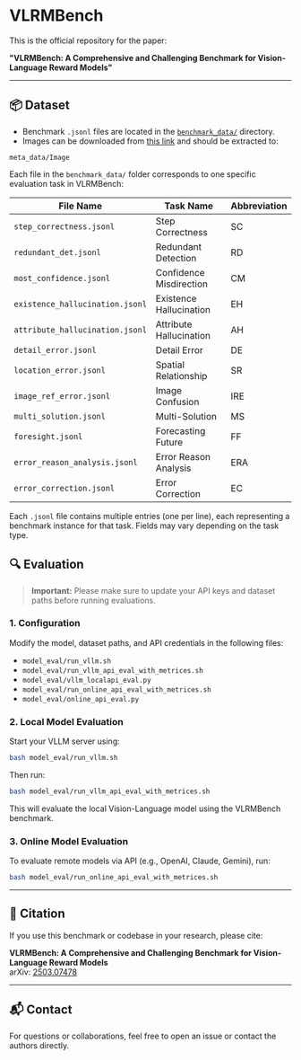 # VLRMBench

This is the official repository for the paper:

**"VLRMBench: A Comprehensive and Challenging Benchmark for Vision-Language Reward Models"**

---

## 📦 Dataset

- Benchmark `.jsonl` files are located in the [`benchmark_data/`](benchmark_data) directory.
- Images can be downloaded from [this link](https://huggingface.co/datasets/Winston-Yuan/VLRMBench) and should be extracted to:

```
meta_data/Image
```

Each file in the `benchmark_data/` folder corresponds to one specific evaluation task in VLRMBench:

| File Name                         | Task Name                | Abbreviation |
|----------------------------------|---------------------------|--------------|
| `step_correctness.jsonl`         | Step Correctness          | SC           |
| `redundant_det.jsonl`            | Redundant Detection       | RD           |
| `most_confidence.jsonl`          | Confidence Misdirection   | CM           |
| `existence_hallucination.jsonl`  | Existence Hallucination   | EH           |
| `attribute_hallucination.jsonl`  | Attribute Hallucination   | AH           |
| `detail_error.jsonl`             | Detail Error              | DE           |
| `location_error.jsonl`           | Spatial Relationship      | SR           |
| `image_ref_error.jsonl`          | Image Confusion           | IRE          |
| `multi_solution.jsonl`           | Multi-Solution            | MS           |
| `foresight.jsonl`                | Forecasting Future        | FF           |
| `error_reason_analysis.jsonl`    | Error Reason Analysis     | ERA          |
| `error_correction.jsonl`         | Error Correction          | EC           |

Each `.jsonl` file contains multiple entries (one per line), each representing a benchmark instance for that task. Fields may vary depending on the task type.


## 🔍 Evaluation

> **Important:** Please make sure to update your API keys and dataset paths before running evaluations.

### 1. Configuration

Modify the model, dataset paths, and API credentials in the following files:
- `model_eval/run_vllm.sh`
- `model_eval/run_vllm_api_eval_with_metrices.sh`
- `model_eval/vllm_localapi_eval.py`
- `model_eval/run_online_api_eval_with_metrices.sh`
- `model_eval/online_api_eval.py`

### 2. Local Model Evaluation

Start your VLLM server using:
```bash
bash model_eval/run_vllm.sh
```

Then run:

```bash
bash model_eval/run_vllm_api_eval_with_metrices.sh
```

This will evaluate the local Vision-Language model using the VLRMBench benchmark.

### 3. Online Model Evaluation

To evaluate remote models via API (e.g., OpenAI, Claude, Gemini), run:

```bash
bash model_eval/run_online_api_eval_with_metrices.sh
```

---

## 📜 Citation

If you use this benchmark or codebase in your research, please cite:

**VLRMBench: A Comprehensive and Challenging Benchmark for Vision-Language Reward Models**  
arXiv: [2503.07478](https://arxiv.org/abs/2503.07478)

---

## 📬 Contact

For questions or collaborations, feel free to open an issue or contact the authors directly.
